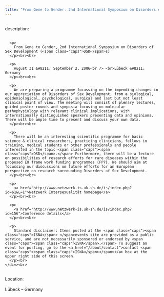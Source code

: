 ```yaml
---
title: "From Gene to Gender: 2nd International Symposium on Disorders of Sex Development (DSD)"
---
```


<div class="flexinode-body flexinode-2">
  <div class="flexinode-textarea-1">
    <div class="form-item">
      <br> <label>description:</label><br /> <br> 
      
      <p>
        From Gene to Gender, 2nd International Symposium on Disorders of Sex Development (<span class="caps">DSD</span>s)
      </p><br><br>
      
      <p>
        August 31 &#8211; September 2, 2006<br /> <br>Lübeck &#8211; Germany
      </p><br><br>
      
      <p>
        We are preparing a programme focussing on the impending changes in our appreciation of Disorders of Sex Development, from a biological, epidemiological, psychological, surgical and last but not least clinical point of view. The meeting will consist of plenary lectures, guided poster rounds and symposia focusing on molecular pathophysiology with relevant clinical implications, with internationally distinguished speakers presenting data and opinions. There will be ample time to present and discuss your own data.
      </p><br><br>
      
      <p>
        There will be an interesting scientific programme for basic science & clinical researchers, practicing clinicians, fellows in training, medical students or other professionals and people interested in the topic <span class="caps"><span class="caps">DSD</span>.</span> Furthermore, there will be a lecture on possibilities of research efforts for rare diseases within the proposed EU frame work funding programmes (FP7). We should aim at focussing our discussions on future efforts for an European perspective on research surrounding Disorders of Sex Development.
      </p><br><br>
      
      <p>
        <a href="http://www.netzwerk-is.uk-sh.de/is/index.php?id=61&L=1">Netzwerk Intersexualität homepage</a>
      </p><br><br>
      
      <p>
        <a href="http://www.netzwerk-is.uk-sh.de/is/index.php?id=156">Conference details</a>
      </p><br><br>
      
      <p>
        Standard disclaimer: Items posted at the <span class="caps"><span class="caps">ISNA</span> </span>events site are provided as a public service, and are not necessarily sponsored or endorsed by <span class="caps"><span class="caps">ISNA</span>.</span> To suggest an event for posting, go to the <a href="/about/contact">contact <span class="caps"><span class="caps">ISNA</span></span></a> box at the upper right side of this screen.
      </p><br>
    </div><br>
  </div>
  
  <div class="flexinode-textfield-2">
    <div class="form-item">
      <br> <label>Location:</label><br /> <br> Lübeck &#8211; Germany<br>
    </div><br>
  </div>
</div>